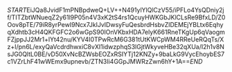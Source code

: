 $START$EiJQa8JvidF1mPNBpdweQ+LV++N491ylYlQlCzV55/iPFLo4YsQDniy2jf/TITZbtWNueqZ2y61l9P05n4V3xK2tS4rs1QcuyHWKGbJKlCLsRe9BfxLD/Z0Oov8pTE/79iR8yrPewI9Ncx7JklJvIDwsyFuQesbrdHsbvZIDEMEjYBLtx6EqhyqXdhtb3cH4QKFGFC2o6wGpS90IOnVKbxHDA7elyK661RneTKgUp6qVaogmFZjppJJ2Mr1+lYt42nu/KYV4I0TPwRcM6G381tUtKWCpWM4RReUeRQqTs/Xz+I/pn6L/exyQaVcdrdhwxiC8vXI1idwzphqS3lGjtWkyveHBe32qXUa/I2h1v8NsJG0QltL0BE/vD50XvNcBZWsbEOZxRSIYTj12KNZy+9baLkG9VycEhoybES7c1VZrLhF41wWEmx9upnevb/ZTN3Ii4GGpJMWRzZwn6hY+1A==$END$
